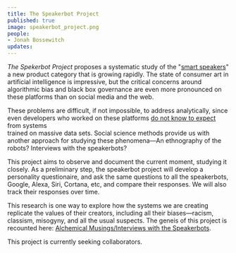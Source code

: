 ```yaml
---
title: The Speakerbot Project
published: true
image: speakerbot_project.png
people:
- Jonah Bossewitch
updates:
---
```


*The Spekerbot Project* proposes a systematic study of the "[smart speakers](https://en.wikipedia.org/wiki/Smart_speaker)"
a new product category that is growing rapidly. The state of consumer art in artificial intelligence is impressive, but 
the critical concerns around algorithmic bias and black box governance are even more pronounced on these platforms than 
on social media and the web.

These problems are difficult, if not impossible, to address analytically, since even developers who worked on these 
platforms [do not know to expect](https://www.nytimes.com/2016/12/14/magazine/the-great-ai-awakening.html) from systems  
trained on massive data sets. Social science methods provide us with another approach for studying these phenomena—An 
ethnography of the robots? Interviews with the speakerbots?  

This project aims to observe and document the current moment, studying it closely. As a preliminary step, the speakerbot 
project will develop a personality questionaire, and ask the same questions to all the speakerbots, Google, Alexa, Siri, 
Cortana, etc, and compare their responses. We will also track their responses over time. 

This research is one way to explore how the systems we are creating replicate the values of their creators, including 
all their biases—racism, classism, misogyny, and all the usual suspects. The geneis of this project is recounted here: 
[Alchemical Musings/Interviews with the Speakerbots](http://alchemicalmusings.org/2017/08/31/interviews-with-the-speakerbots/).  

This project is currently seeking collaborators. 
